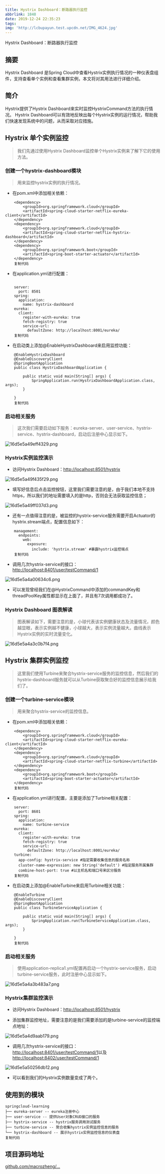 ```yaml
---
title: Hystrix Dashboard：断路器执行监控
abbrlink: 1848
date: 2019-12-24 22:35:23
tags:
img: 'http://lcbupayun.test.upcdn.net/IMG_4624.jpg'
---
```

Hystrix Dashboard：断路器执行监控


摘要
--

Hystrix Dashboard 是Spring Cloud中查看Hystrix实例执行情况的一种仪表盘组件，支持查看单个实例和查看集群实例，本文将对其用法进行详细介绍。

简介
--

Hystrix提供了Hystrix Dashboard来实时监控HystrixCommand方法的执行情况。 Hystrix Dashboard可以有效地反映出每个Hystrix实例的运行情况，帮助我们快速发现系统中的问题，从而采取对应措施。

Hystrix 单个实例监控
--------------

> 我们先通过使用Hystrix Dashboard监控单个Hystrix实例来了解下它的使用方法。

### 创建一个hystrix-dashboard模块

> 用来监控hystrix实例的执行情况。

*   在pom.xml中添加相关依赖：
```
    <dependency>
        <groupId>org.springframework.cloud</groupId>
        <artifactId>spring-cloud-starter-netflix-eureka-client</artifactId>
    </dependency>
    <dependency>
        <groupId>org.springframework.cloud</groupId>
        <artifactId>spring-cloud-starter-netflix-hystrix-dashboard</artifactId>
    </dependency>
    <dependency>
        <groupId>org.springframework.boot</groupId>
        <artifactId>spring-boot-starter-actuator</artifactId>
    </dependency>
    复制代码
```
*   在application.yml进行配置：
```

    server:
      port: 8501
    spring:
      application:
        name: hystrix-dashboard
    eureka:
      client:
        register-with-eureka: true
        fetch-registry: true
        service-url:
          defaultZone: http://localhost:8001/eureka/
    复制代码
```
*   在启动类上添加@EnableHystrixDashboard来启用监控功能：
```
    @EnableHystrixDashboard
    @EnableDiscoveryClient
    @SpringBootApplication
    public class HystrixDashboardApplication {
    
        public static void main(String[] args) {
            SpringApplication.run(HystrixDashboardApplication.class, args);
        }
    
    }
    复制代码
```
### 启动相关服务

> 这次我们需要启动如下服务：eureka-server、user-service、hystrix-service、hystrix-dashboard，启动后注册中心显示如下。

![16d5e5a49eff4329.png](http://lcbupayun.test.upcdn.net/static/fab09f7241c3141fca2529ec17576b6e.png)

### Hystrix实例监控演示

*   访问Hystrix Dashboard：[http://localhost:8501/hystrix](http://localhost:8501/hystrix)

![16d5e5a49f435f29.png](http://lcbupayun.test.upcdn.net/static/a70013866833962177afd6090d63d14b.png)

*   填写好信息后点击监控按钮，这里我们需要注意的是，由于我们本地不支持https，所以我们的地址需要填入的是http，否则会无法获取监控信息；

![16d5e5a49ff037d3.png](http://lcbupayun.test.upcdn.net/static/0d266de4b0ab7764e7ef60e8c145bab0.png)

*   还有一点值得注意的是，被监控的hystrix-service服务需要开启Actuator的hystrix.stream端点，配置信息如下：
```
    management:
      endpoints:
        web:
          exposure:
            include: 'hystrix.stream' #暴露hystrix监控端点
    复制代码
```
*   调用几次hystrix-service的接口：[http://localhost:8401/user/testCommand/1](http://localhost:8401/user/testCommand/1)

![16d5e5a4a00634c6.png](http://lcbupayun.test.upcdn.net/static/edcf5040450ee05820bbde8d5f1f888e.png)
*   可以发现曾经我们在@HystrixCommand中添加的commandKey和threadPoolKey属性都显示在上面了，并且有7次调用都成功了。

### Hystrix Dashboard 图表解读

> 图表解读如下，需要注意的是，小球代表该实例健康状态及流量情况，颜色越显眼，表示实例越不健康，小球越大，表示实例流量越大。曲线表示Hystrix实例的实时流量变化。

![16d5e5a4a3c0b7f4.png](http://lcbupayun.test.upcdn.net/static/e4c06fac89c938e78bba882d6761b110.png)

Hystrix 集群实例监控
--------------

> 这里我们使用Turbine来聚合hystrix-service服务的监控信息，然后我们的hystrix-dashboard服务就可以从Turbine获取聚合好的监控信息展示给我们了。

### 创建一个turbine-service模块

> 用来聚合hystrix-service的监控信息。

*   在pom.xml中添加相关依赖：
```
    <dependency>
        <groupId>org.springframework.cloud</groupId>
        <artifactId>spring-cloud-starter-netflix-eureka-client</artifactId>
    </dependency>
    <dependency>
        <groupId>org.springframework.cloud</groupId>
        <artifactId>spring-cloud-starter-netflix-turbine</artifactId>
    </dependency>
    <dependency>
        <groupId>org.springframework.boot</groupId>
        <artifactId>spring-boot-starter-actuator</artifactId>
    </dependency>
    复制代码
```
*   在application.yml进行配置，主要是添加了Turbine相关配置：
```
    server:
      port: 8601
    spring:
      application:
        name: turbine-service
    eureka:
      client:
        register-with-eureka: true
        fetch-registry: true
        service-url:
          defaultZone: http://localhost:8001/eureka/
    turbine:
      app-config: hystrix-service #指定需要收集信息的服务名称
      cluster-name-expression: new String('default') #指定服务所属集群
      combine-host-port: true #以主机名和端口号来区分服务
    复制代码
```
*   在启动类上添加@EnableTurbine来启用Turbine相关功能：
```
    @EnableTurbine
    @EnableDiscoveryClient
    @SpringBootApplication
    public class TurbineServiceApplication {
    
        public static void main(String[] args) {
            SpringApplication.run(TurbineServiceApplication.class, args);
        }
    
    }
    复制代码
```
### 启动相关服务

> 使用application-replica1.yml配置再启动一个hystrix-service服务，启动turbine-service服务，此时注册中心显示如下。

![16d5e5a4a3b483a7.png](http://lcbupayun.test.upcdn.net/static/9bc6aad2e91bc831461d695f9b41f316.png)

### Hystrix集群监控演示

*   访问Hystrix Dashboard：[http://localhost:8501/hystrix](http://localhost:8501/hystrix)

*   添加集群监控地址，需要注意的是我们需要添加的是turbine-service的监控端点地址：


![16d5e5a4d9aab179.png](http://lcbupayun.test.upcdn.net/static/c30c9ecb7a583175a7f75eb36d0840c1.png)

*   调用几次hystrix-service的接口：[http://localhost:8401/user/testCommand/1](http://localhost:8401/user/testCommand/1)以及[http://localhost:8402/user/testCommand/1](http://localhost:8402/user/testCommand/1)

![16d5e5a50256db12.png](http://lcbupayun.test.upcdn.net/static/1e500816923cf5342dd970aeb79b89bb.png)

*   可以看到我们的Hystrix实例数量变成了两个。

使用到的模块
------

    springcloud-learning
    ├── eureka-server -- eureka注册中心
    ├── user-service -- 提供User对象CRUD接口的服务
    ├── hystrix-service -- hystrix服务调用测试服务
    ├── turbine-service -- 聚合收集hystrix实例监控信息的服务
    └── hystrix-dashboard -- 展示hystrix实例监控信息的仪表盘
    复制代码

项目源码地址
------

[github.com/macrozheng/…](https://github.com/macrozheng/springcloud-learning)


